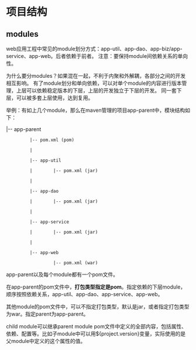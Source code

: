 # 项目结构

## modules

web应用工程中常见的module划分方式：app-util、app-dao、app-biz/app-service、app-web。后者依赖于前者。
注意：要保持module间依赖关系的单向性。

为什么要分modules？如果混在一起，不利于内聚和外解耦，各部分之间的开发相互影响。
有了module划分和单向依赖，可以对单个module的内容进行版本管理，上层可以依赖稳定版本的下层，上层的开发独立于下层的开发。
同一套下层，可以被多套上层使用，达到复用。

举例：有如上几个module，那么在maven管理的项目app-parent中，模块结构如下：

|-- app-parent

             |-- pom.xml (pom)

             |

             |-- app-util

             |        |-- pom.xml (jar)

             |

             |-- app-dao

             |        |-- pom.xml (jar)

             |

             |-- app-service

             |        |-- pom.xml (jar)

             |

             |-- app-web

                      |-- pom.xml (war)
                      
app-parent以及每个module都有一个pom文件。

在app-parent的pom文件中，**打包类型指定是pom**。指定依赖的下层module，顺序按照依赖关系，app-util、app-dao、app-service、app-web。

其他module的pom文件中，可以不指定打包类型，默认是jar，或者指定打包类型为war。指定parent为app-parent。

child module可以继承parent module pom文件中定义的全部内容，包括属性、依赖、配置等。比如子module中可以用${project.version}变量，实际使用的是父module中定义的这个属性的值。




